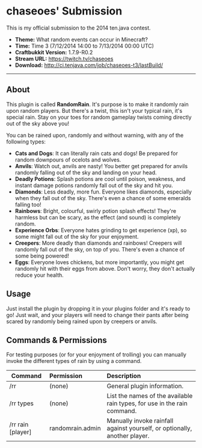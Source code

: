 chaseoes' Submission
==============================

This is my official submission to the 2014 ten.java contest.

- __Theme:__ What random events can occur in Minecraft?
- __Time:__ Time 3 (7/12/2014 14:00 to 7/13/2014 00:00 UTC)
- __Craftbukkit Version:__ 1.7.9-R0.2
- __Stream URL:__ https://twitch.tv/chaseoes
- __Download:__ http://ci.tenjava.com/job/chaseoes-t3/lastBuild/

---------------------------------------

About
-----------

This plugin is called __RandomRain__. It's purpose is to make it randomly rain upon random players. But there's a twist, this isn't your typical rain, it's special rain. Stay on your toes for random gameplay twists coming directly out of the sky above you! 

You can be rained upon, randomly and without warning, with any of the following types:

- __Cats and Dogs__: It can literally rain cats and dogs! Be prepared for random downpours of ocelots and wolves.
- __Anvils__: Watch out, anvils are nasty! You better get prepared for anvils randomly falling out of the sky and landing on your head.
- __Deadly Potions__: Splash potions are cool until poison, weakness, and instant damage potions randomly fall out of the sky and hit you.
- __Diamonds__: Less deadly, more fun. Everyone likes diamonds, especially when they fall out of the sky. There's even a chance of some emeralds falling too!
- __Rainbows__: Bright, colourful, swirly potion splash effects! They're harmless but can be scary, as the effect (and sound) is completely random.
- __Experience Orbs__: Everyone hates grinding to get experience (xp), so some might fall out of the sky for your enjoyment.
- __Creepers__: More deadly than diamonds and rainbows! Creepers will randomly fall out of the sky, on top of you. There's even a chance of some being powered!
- __Eggs__: Everyone loves chickens, but more importantly, you might get randomly hit with their eggs from above. Don't worry, they don't actually reduce your health.

Usage
-----------

Just install the plugin by dropping it in your plugins folder and it's ready to go! Just wait, and your players will need to change their pants after being scared by randomly being rained upon by creepers or anvils.

Commands & Permissions
-----------

For testing purposes (or for your enjoyment of trolling) you can manually invoke the different types of rain by using a command.

| __Command__                  | __Permission__       | __Description__                                                               |
| ---------------------------- |:-------------------- | :-----------------------------------------------------------------------------|
| /rr                          | (none)               | General plugin information.                                                   |
| /rr types                    | (none)               | List the names of the available rain types, for use in the rain command.      |
| /rr rain <type> [player]     | randomrain.admin     | Manually invoke rainfall against yourself, or optionally, another player.     |